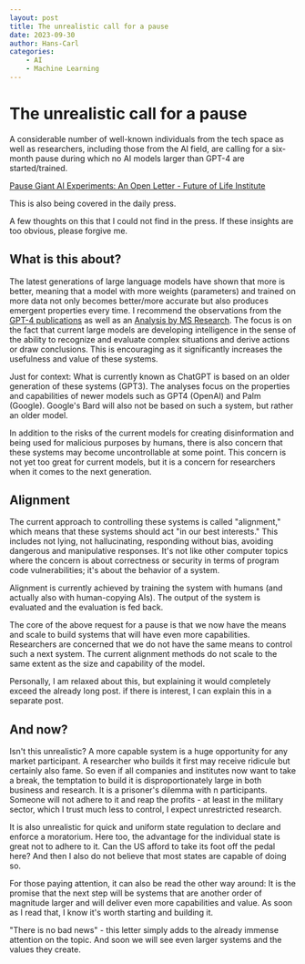 ```yaml
---
layout: post
title: The unrealistic call for a pause
date: 2023-09-30
author: Hans-Carl
categories:
    - AI
    - Machine Learning
---
```


# The unrealistic call for a pause

A considerable number of well-known individuals from the tech space as well as researchers, including those from the AI field, are calling for a six-month pause during which no AI models larger than GPT-4 are started/trained.

[Pause Giant AI Experiments: An Open Letter - Future of Life Institute](https://futureoflife.org/open-letter/pause-giant-ai-experiments/)

This is also being covered in the daily press.

A few thoughts on this that I could not find in the press. If these insights are too obvious, please forgive me.

## What is this about?

The latest generations of large language models have shown that more is better, meaning that a model with more weights (parameters) and trained on more data not only becomes better/more accurate but also produces emergent properties every time. I recommend the observations from the [GPT-4 publications](https://cdn.openai.com/papers/gpt-4.pdf) as well as an [Analysis by MS Research](https://arxiv.org/abs/2303.12712). The focus is on the fact that current large models are developing intelligence in the sense of the ability to recognize and evaluate complex situations and derive actions or draw conclusions. This is encouraging as it significantly increases the usefulness and value of these systems.

Just for context: What is currently known as ChatGPT is based on an older generation of these systems (GPT3). The analyses focus on the properties and capabilities of newer models such as GPT4 (OpenAI) and Palm (Google). Google's Bard will also not be based on such a system, but rather an older model.

In addition to the risks of the current models for creating disinformation and being used for malicious purposes by humans, there is also concern that these systems may become uncontrollable at some point. This concern is not yet too great for current models, but it is a concern for researchers when it comes to the next generation.

## Alignment

The current approach to controlling these systems is called "alignment," which means that these systems should act "in our best interests." This includes not lying, not hallucinating, responding without bias, avoiding dangerous and manipulative responses. It's not like other computer topics where the concern is about correctness or security in terms of program code vulnerabilities; it's about the behavior of a system.

Alignment is currently achieved by training the system with humans (and actually also with human-copying AIs). The output of the system is evaluated and the evaluation is fed back.

The core of the above request for a pause is that we now have the means and scale to build systems that will have even more capabilities. Researchers are concerned that we do not have the same means to control such a next system. The current alignment methods do not scale to the same extent as the size and capability of the model.

Personally, I am relaxed about this, but explaining it would completely exceed the already long post. if there is interest, I can explain this in a separate post.

## And now?

Isn't this unrealistic? A more capable system is a huge opportunity for any market participant. A researcher who builds it first may receive ridicule but certainly also fame. So even if all companies and institutes now want to take a break, the temptation to build it is disproportionately large in both business and research. It is a prisoner's dilemma with n participants. Someone will not adhere to it and reap the profits - at least in the military sector, which I trust much less to control, I expect unrestricted research.

It is also unrealistic for quick and uniform state regulation to declare and enforce a moratorium. Here too, the advantage for the individual state is great not to adhere to it. Can the US afford to take its foot off the pedal here? And then I also do not believe that most states are capable of doing so.

For those paying attention, it can also be read the other way around: It is the promise that the next step will be systems that are another order of magnitude larger and will deliver even more capabilities and value. As soon as I read that, I know it's worth starting and building it.

"There is no bad news" - this letter simply adds to the already immense attention on the topic. And soon we will see even larger systems and the values they create.

